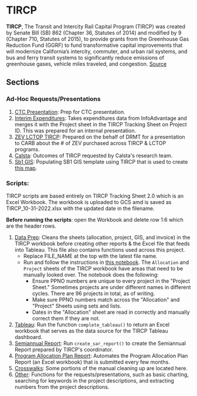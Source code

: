 # TIRCP 
**TIRCP**, The Transit and Intercity Rail Capital Program (TIRCP) was created by Senate Bill (SB) 862 (Chapter 36, Statutes of 2014) and modified by 9 (Chapter 710, Statutes of 2015), to provide grants from the Greenhouse Gas Reduction Fund (GGRF) to fund transformative capital improvements that will modernize California’s intercity, commuter, and urban rail systems, and bus and ferry transit systems to significantly reduce emissions of greenhouse gases, vehicle miles traveled, and congestion. [Source](https://dot.ca.gov/programs/rail-and-mass-transportation/transit-and-intercity-rail-capital-program)

## Sections
### Ad-Hoc Requests/Presentations 
1. [CTC Presentation](./requests/Interim_Expenditures_Solution.ipynb): Prep for CTC presentation.
2. [Interim Expenditures](./requests/Interim_Expenditures_Solution.ipynb): Takes expenditures data from InfoAdvantage and merges it with the Project sheet in the TIRCP Tracking Sheet on Project ID. This was prepared for an internal presentation.
3. [ZEV LCTOP TIRCP](./request_zev_lctop_tircp.ipynb): Prepared on the behalf of DRMT for a presentation to CARB about the # of ZEV purchased across TIRCP & LCTOP programs.
4. [Calsta](./request_calsta_tircp_outcomes.ipynb): Outcomes of TIRCP requested by Calsta's research team. 
5. [Sb1 GIS](./request_sb1_gis_template.ipynb): Populating SB1 GIS template using TIRCP that is used to create [this map](http://rebuildingca.ca.gov/map/). 

###  Scripts:
TIRCP scripts are based entirely on TIRCP Tracking Sheet 2.0 which is an Excel Workbook. The workbook is uploaded to GCS amd is saved as TIRCP_10-31-2022.xlsx with the updated date in the filename. 

<b>Before running the scripts</b>: open the Workbook and delete row 1:6 which are the header rows.

1. [Data Prep](./A1_data_prep.py): Cleans the sheets (allocation, project, GIS, and invoice) in the TIRCP workbook before creating other reports & the Excel file that feeds into Tableau. This file also contains functions used across this project. 
    * Replace FILE_NAME at the top with the latest file name. 
    * Run and follow the instructions in [this notebook](./script_manual.ipynb). The `Allocation` and `Project` sheets of the TIRCP workbook have areas that need to be manually looked over. The notebook does the following: 
        * Ensure PPNO numbers are unique to every project in the "Project Sheet." Sometimes projects are under different names in different cycles. There are 96 projects in total, as of writing.
        * Make sure PPNO numbers match across the "Allocation" and "Project" Sheets using sets and lists.  
        * Dates in the "Allocation" sheet are read in correctly and manually correct them if they are not. 
2. [Tableau](./A2_tableau.py): Run the function `complete_tableau()` to return an Excel workbook that serves as the data source for the TIRCP Tableau dashboard. 
3. [Semiannual Report](./A3_semiannual_report.py): Run `create_sar_report()` to create the Semiannual Report prepared by TIRCP's coordinator.
4. [Program Allocation Plan Report](./A4_program_allocation_plan.py): Automates the Program Allocation Plan Report (an Excel workbook) that is submitted every few months.
5. [Crosswalks](./A5_crosswalks.py): Some portions of the manual cleaning up are located here. 
6. [Other](./A6_other.py): Functions for the requests/presentations, such as basic charting, searching for keywords in the project descriptions, and extracting numbers from the project descriptions.  

